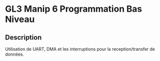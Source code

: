 # GL3 Manip 6 Programmation Bas Niveau

## Description

Utilisation de UART, DMA et les interruptions pour la reception/transfer de données.
